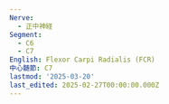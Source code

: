 ```yaml
---
Nerve:
  - 正中神経
Segment:
  - C6
  - C7
English: Flexor Carpi Radialis (FCR)
中心髄節: C7
lastmod: '2025-03-20'
last_edited: 2025-02-27T00:00:00.000Z
---
```



